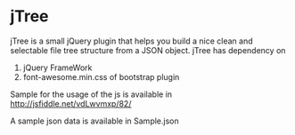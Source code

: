 # jTree
jTree is a small jQuery plugin that helps you build a nice clean and selectable file tree structure from a JSON object.
jTree has dependency on 
1. jQuery FrameWork 
2. font-awesome.min.css of bootstrap plugin 

Sample for the usage of the js is available in http://jsfiddle.net/vdLwvmxp/82/

A sample json data is available in Sample.json 
